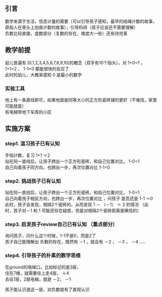 ## 引言 
数学来源于生活，信息计量的需要（可以引导孩子感知，最早的结绳计数的故事，原始人在骨头上划痕计数的故事），引导科研（孩子应该还不需要理解）   
负数比较直接，虚数部分（复数的存在，难度大一些）还有待完善 

## 教学前提
幼儿普遍有 [0,1,2,3,4,5,6,7,8,9,10]的概念（双手有10个指头），对 1+0=1 ， 1+1=2 ， 1-1=0 都能很快的反应了   
此时的幼儿，大概率感知 0 是最小的数字    

### 实验工具
地上有一条直线即可，如果地面是同等大小的正方形瓷砖铺的更好（不难找，家里可能就是）    
有电梯带地下车库的小区   

## 实施方案
### step1. 温习孩子已有认知
手指计数，复习 1+1 ＝2   
站在同一直线后，让孩子跨出一个正方形瓷砖，和自己位置对比， 1-0=1   
自己向着孩子同方向，也跨出一步，再次位置对比 1-1=0
 
### step2. 挑战孩子已有认知
站在同一直线后，让孩子跨出一个正方形瓷砖，和自己位置对比， 1-0=1   
自己向着孩子相反方向，也跨出一步，再次位置对比 ，问孩子  是否还是 1-1 ＝0  
此时，孩子会发现，相隔2个瓷砖的，从而发现 1 － （－1） ＝ 2 的情况 （此时，孩子对－1 和 1 可能还存在疑惑，但是对相隔2个瓷砖距离是确信的）    

### step3. 启发孩子review自己已有认知 （重点部分）
询问孩子，问什么这个时候，1-1不是0，而是2了   
孩子自己能理解出 负数的存在，既然有 －1 ，就会有 －2 ， －3 ， －4   .....

### step4. 引导孩子的朴素的数学思维
在ground的电梯口，比如标记的是3层，   
住在7楼，就需要往上走4层， ＋4   
去往1层，2层电梯，就是 －2， －1       

孩子能认识道这一层，对负数就有了直观认识    
